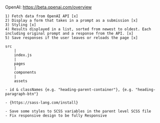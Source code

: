 <!-- Sample web service requests: -->
OpenAI: https://beta.openai.com/overview

<!-- Objectives: -->
    1) Fetch data from OpenAI API [x]
    2) Display a form that takes in a prompt as a submission [x]
    3) Styling [x]
    4) Results displayed in a list, sorted from newest to oldest. Each including original prompt and a response from the API. [x]
    5) Save responses if the user leaves or reloads the page [x]
   


<!-- Structure: -->
    src
        |
        index.js
        |
        pages
        |
        components
        |
        assets

    
<!-- Compnent Syntax & Naming conventions: -->
    - id & classNames {e.g. "heading-parent-container"}, {e.g. "heading-paragraph-btn"}


<!-- Stylesheets: -->
    - {https://sass-lang.com/install} 


<!-- General Notes: -->
    - Save some styles to SCSS variables in the parent level SCSS file
    - Fix responsive design to be fully Responsive

    



